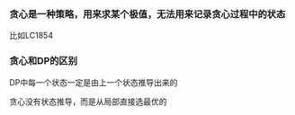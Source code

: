 ### 贪心是一种策略，用来求某个极值，无法用来记录贪心过程中的状态
比如LC1854


### 贪心和DP的区别
DP中每一个状态一定是由上一个状态推导出来的

贪心没有状态推导，而是从局部直接选最优的